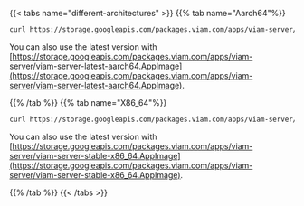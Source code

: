 {{< tabs name="different-architectures" >}}
   {{% tab name="Aarch64"%}}

   ```sh {class="command-line" data-prompt="$"}
   curl https://storage.googleapis.com/packages.viam.com/apps/viam-server/viam-server-stable-aarch64.AppImage -o viam-server && chmod 755 viam-server && sudo ./viam-server --aix-install
   ```

   You can also use the latest version with [https://storage.googleapis.com/packages.viam.com/apps/viam-server/viam-server-latest-aarch64.AppImage](https://storage.googleapis.com/packages.viam.com/apps/viam-server/viam-server-latest-aarch64.AppImage).

   {{% /tab %}}
   {{% tab name="X86_64"%}}

   ```sh {class="command-line" data-prompt="$"}
   curl https://storage.googleapis.com/packages.viam.com/apps/viam-server/viam-server-stable-x86_64.AppImage -o viam-server && chmod 755 viam-server && sudo ./viam-server --aix-install
   ```

   You can also use the latest version with [https://storage.googleapis.com/packages.viam.com/apps/viam-server/viam-server-stable-x86_64.AppImage](https://storage.googleapis.com/packages.viam.com/apps/viam-server/viam-server-stable-x86_64.AppImage).

  {{% /tab %}}
{{< /tabs >}}